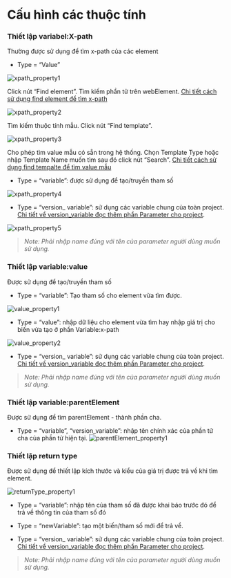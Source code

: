 # Cấu hình các thuộc tính

### Thiết lập variabel:X-path
Thường được sử dụng để tìm x-path của các element

- Type = “Value”

![xpath_property1](https://user-images.githubusercontent.com/105435351/200254595-36151908-8041-4acc-8df2-5495d1bbbb25.png)

Click nút “Find element”. Tìm kiếm phần tử trên webElement. [Chi tiết cách sử dụng find element để tìm x-path](https://github.com/quynh-dn/QA-Platform/blob/main/2.2Them%20chinh%20sua%20thuoc%20tinh%20cua%20mot%20buoc%20cau%20hinh.md#find-element-trong-ph%E1%BA%A7n-c%E1%BA%A5u-h%C3%ACnh-thu%E1%BB%99c-t%C3%ADnh-c%C3%A1c-action-control)

![xpath_property2](https://user-images.githubusercontent.com/105435351/200254446-3ab2f443-bdd0-42c2-bb76-bcd140b45740.png)

Tìm kiếm thuộc tính mẫu. Click nút “Find template”.

![xpath_property3](https://user-images.githubusercontent.com/105435351/200254919-93c2fa5c-6cc0-49b2-a52a-3ba436583200.png)

Cho phép tìm value mẫu có sẵn trong hệ thống. Chọn Template Type hoặc nhập Template Name muốn tìm sau đó click nút “Search”. [Chi tiết cách sử dụng find tempalte để tìm value mẫu](https://github.com/quynh-dn/QA-Platform/blob/main/2.2Them%20chinh%20sua%20thuoc%20tinh%20cua%20mot%20buoc%20cau%20hinh.md#find-template-trong-ph%E1%BA%A7n-c%E1%BA%A5u-h%C3%ACnh-thu%E1%BB%99c-t%C3%ADnh-c%E1%BB%A7a-test-case)

- Type = “variable”: được sử dụng để tạo/truyền tham số
 
 ![xpath_property4](https://user-images.githubusercontent.com/105435351/200255011-86e93136-b682-4ef9-9069-6fe327278c2b.png)
 
- Type = “version_ variable”: sử dụng các variable chung của toàn project. [Chi tiết về version_variable đọc thêm phần Parameter cho project](https://github.com/quynh-dn/QA-Platform/blob/main/9.1%20Parameter%20cho%20project.md).

![xpath_property5](https://user-images.githubusercontent.com/105435351/200255054-895a6221-7fe7-4d3d-b73e-04f6d50baaa4.png)

>*Note: Phải nhập name đúng với tên của parameter người dùng muốn sử dụng.*

### Thiết lập variable:value
Được sử dụng để tạo/truyền tham số

- Type = “variable”: Tạo tham số cho element vừa tìm được.

 ![value_property1](https://user-images.githubusercontent.com/105435351/200255954-e58ac95a-f319-4eaf-b05e-129de16c76f2.png)
 
- Type = “value”: nhập dữ liệu cho element vừa tìm hay nhập giá trị cho biến vừa tạo ở phần Variable:x-path

 ![value_property2](https://user-images.githubusercontent.com/105435351/200255971-325953ec-5007-47d3-9bd0-ef1e940bb8ed.png)

- Type = “version_ variable”: sử dụng các variable chung của toàn project. [Chi tiết về version_variable đọc thêm phần Parameter cho project](https://github.com/quynh-dn/QA-Platform/blob/main/9.1%20Parameter%20cho%20project.md).

>*Note: Phải nhập name đúng với tên của parameter người dùng muốn sử dụng.*

### Thiết lập variable:parentElement 
Được sử dụng để tìm parentElement - thành phần cha.

- Type = “variable”, “version_variable”: nhập tên chính xác của phần tử cha của phần tử hiện tại.
![parentElement_property1](https://user-images.githubusercontent.com/105435351/200256868-960f833c-97ef-43be-88c2-675ee15190bd.png)

### Thiết lập return type
Được sử dụng để  thiết lập kích thước và kiểu của giá trị được trả về khi tìm element.

![returnType_property1](https://user-images.githubusercontent.com/105435351/201553206-50159e75-76a3-4ed5-b376-a69cc023dadd.png)

- Type = “variable”: nhập tên của tham số đã được khai báo trước đó để trả về thông tin của tham số đó
 
- Type = “newVariable”: tạo một biến/tham số mới để trả về.
 
- Type = “version_ variable”: sử dụng các variable chung của toàn project. [Chi tiết về version_variable đọc thêm phần Parameter cho project](https://github.com/quynh-dn/QA-Platform/blob/main/9.1%20Parameter%20cho%20project.md).

>*Note: Phải nhập name đúng với tên của parameter người dùng muốn sử dụng.*
